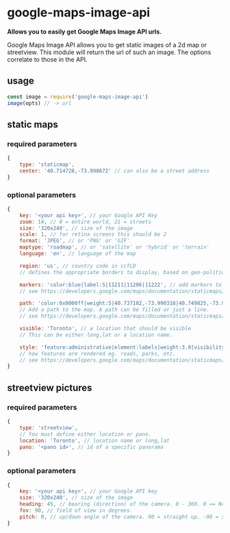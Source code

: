 # google-maps-image-api

**Allows you to easily get Google Maps Image API urls.**

Google Maps Image API allows you to get static images of a 2d map or streetview. This module will return the url of such an image. The options correlate to those in the API.

## usage

```js
const image = require('google-maps-image-api')
image(opts) // -> url
```

## static maps

### required parameters

```javascript
{
	type: 'staticmap',
	center: '40.714728,-73.998672' // can also be a street address
}
```

### optional parameters

```javascript
{
	key: '<your api key>', // your Google API Key
	zoom: 14, // 0 = entire world, 21 = streets
	size: '320x240', // size of the image
	scale: 1, // for retina screens this should be 2
	format: 'JPEG', // or 'PNG' or 'GIF'
	maptype: 'roadmap', // or 'satellite' or 'hybrid' or 'terrain'
	language: 'en', // language of the map

 	region: 'us', // country code in ccTLD
 	// defines the appropriate borders to display, based on geo-political sensitivities

	markers: 'color:blue|label:S|11211|11206|11222', // add markers to the map
	// see https://developers.google.com/maps/documentation/staticmaps/index#Markers

	path: 'color:0x0000ff|weight:5|40.737102,-73.990318|40.749825,-73.987963',
	// Add a path to the map. A path can be filled or just a line.
	// see https://developers.google.com/maps/documentation/staticmaps/index#Paths

	visible: 'Toronto', // a location that should be visible
	// This can be either long,lat or a location name.

	style: 'feature:administrative|element:labels|weight:3.9|visibility:on|inverse_lightness:true',
	// how features are rendered eg. roads, parks, etc.
	// see https://developers.google.com/maps/documentation/staticmaps/index#StyledMaps
}
```

## streetview pictures

### required parameters

```javascript
{
	type: 'streetview',
	// You must define either location or pano.
	location: 'Toronto', // location name or long,lat
	pano: '<pano id>', // id of a specific panorama
}
```

### optional parameters

```javascript
{
	key: '<your api key>', // your Google API key
	size: '320x240', // size of the image
	heading: 45, // bearing (direction) of the camera. 0 - 360. 0 == North
	fov: 90, // field of view in degrees.
	pitch: 0, // up/down angle of the camera. 90 = straight up. -90 = straight down
}
```
